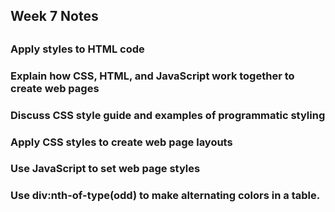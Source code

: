 ## Week 7 Notes
## 
### Apply styles to HTML code
### Explain how CSS, HTML, and JavaScript work together to create web pages
### Discuss CSS style guide and examples of programmatic styling 
### Apply CSS styles to create web page layouts
### Use JavaScript to set web page styles
### 
### Use div:nth-of-type(odd) to make alternating colors in a table.
